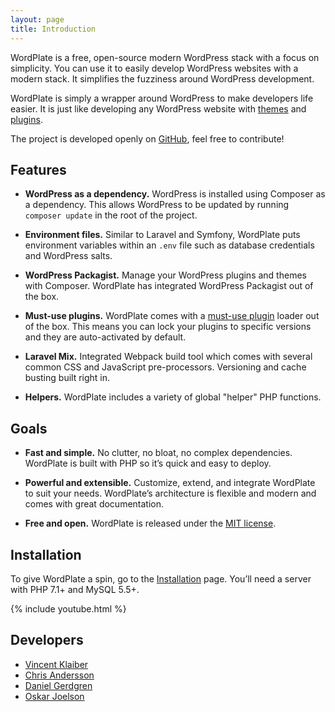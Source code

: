 ```yaml
---
layout: page
title: Introduction
---
```


WordPlate is a free, open-source modern WordPress stack with a focus on simplicity. You can use it to easily develop WordPress websites with a modern stack. It simplifies the fuzziness around WordPress development.

WordPlate is simply a wrapper around WordPress to make developers life easier. It is just like developing any WordPress website with [themes](https://developer.wordpress.org/themes) and [plugins](https://developer.wordpress.org/plugins).

The project is developed openly on [GitHub](https://github.com/wordplate/wordplate), feel free to contribute!

## Features

- **WordPress as a dependency.** WordPress is installed using Composer as a dependency. This allows WordPress to be updated by running `composer update` in the root of the project.

- **Environment files.** Similar to Laravel and Symfony, WordPlate puts environment variables within an `.env` file such as database credentials and WordPress salts.

- **WordPress Packagist.** Manage your WordPress plugins and themes with Composer. WordPlate has integrated WordPress Packagist out of the box.

- **Must-use plugins.** WordPlate comes with a [must-use plugin](https://codex.wordpress.org/Must_Use_Plugins) loader out of the box. This means you can lock your plugins to specific versions and they are auto-activated by default.

- **Laravel Mix.** Integrated Webpack build tool which comes with several common CSS and JavaScript pre-processors. Versioning and cache busting built right in.

- **Helpers.** WordPlate includes a variety of global "helper" PHP functions.

## Goals

- **Fast and simple.** No clutter, no bloat, no complex dependencies. WordPlate is built with PHP so it’s quick and easy to deploy.

- **Powerful and extensible.** Customize, extend, and integrate WordPlate to suit your needs. WordPlate’s architecture is flexible and modern and comes with great documentation.

- **Free and open.** WordPlate is released under the [MIT license](https://github.com/wordplate/wordplate/blob/master/LICENSE).

## Installation

To give WordPlate a spin, go to the [Installation](docs/installation) page. You’ll need a server with PHP 7.1+ and MySQL 5.5+.

{% include youtube.html %}

## Developers

- [Vincent Klaiber](http://github.com/vinkla)
- [Chris Andersson](https://github.com/puredazzle)
- [Daniel Gerdgren](https://github.com/tditlu)
- [Oskar Joelson](https://github.com/fiskhandlarn)
